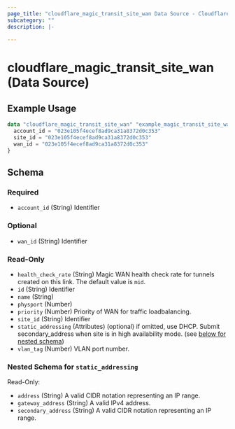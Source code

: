 ```yaml
---
page_title: "cloudflare_magic_transit_site_wan Data Source - Cloudflare"
subcategory: ""
description: |-
  
---
```


# cloudflare_magic_transit_site_wan (Data Source)



## Example Usage

```terraform
data "cloudflare_magic_transit_site_wan" "example_magic_transit_site_wan" {
  account_id = "023e105f4ecef8ad9ca31a8372d0c353"
  site_id = "023e105f4ecef8ad9ca31a8372d0c353"
  wan_id = "023e105f4ecef8ad9ca31a8372d0c353"
}
```

<!-- schema generated by tfplugindocs -->
## Schema

### Required

- `account_id` (String) Identifier

### Optional

- `wan_id` (String) Identifier

### Read-Only

- `health_check_rate` (String) Magic WAN health check rate for tunnels created on this link. The default value is `mid`.
- `id` (String) Identifier
- `name` (String)
- `physport` (Number)
- `priority` (Number) Priority of WAN for traffic loadbalancing.
- `site_id` (String) Identifier
- `static_addressing` (Attributes) (optional) if omitted, use DHCP. Submit secondary_address when site is in high availability mode. (see [below for nested schema](#nestedatt--static_addressing))
- `vlan_tag` (Number) VLAN port number.

<a id="nestedatt--static_addressing"></a>
### Nested Schema for `static_addressing`

Read-Only:

- `address` (String) A valid CIDR notation representing an IP range.
- `gateway_address` (String) A valid IPv4 address.
- `secondary_address` (String) A valid CIDR notation representing an IP range.


